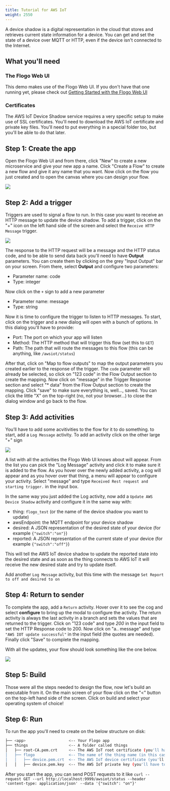 ```yaml
---
title: Tutorial for AWS IoT
weight: 2550
---
```


A device shadow is a digital representation in the cloud that stores and retrieves current state information for a device. You can get and set the state of a device over MQTT or HTTP, even if the device isn't connected to the Internet.

## What you'll need
### The Flogo Web UI
This demo makes use of the Flogo Web UI. If you don't have that one running yet, please check out [Getting Started with the Flogo Web UI](https://tibcosoftware.github.io/flogo/getting-started/getting-started-webui/)

### Certificates
The AWS IoT Device Shadow service requires a very specific setup to make use of SSL certificates. You'll need to download the AWS IoT certificate and private key files. You'll need to put everything in a special folder too, but you'll be able to do that later.

## Step 1: Create the app
Open the Flogo Web UI and from there, click "New" to create a new microservice and give your new app a name. Click "Create a Flow" to create a new flow and give it any name that you want. Now click on the flow you just created and to open the canvas where you can design your flow. 

![](../../images/labs/aws-iot/step1.png)

## Step 2: Add a trigger
Triggers are used to signal a flow to run. In this case you want to receive an HTTP message to update the device shadow. To add a trigger, click on the "+" icon on the left hand side of the screen and select the `Receive HTTP Message` trigger.

![](../../images/labs/aws-iot/step2.png)

The response to the HTTP request will be a message and the HTTP status code, and to be able to send data back you'll need to have **Output** parameters. You can create them by clicking on the grey "Input Output" bar on your screen. From there, select **Output** and configure two parameters:

* Parameter name: code
* Type: integer

Now click on the `+` sign to add a new parameter

* Parameter name: message
* Type: string

Now it is time to configure the trigger to listen to HTTP messages. To start, click on the trigger and a new dialog will open with a bunch of options. In this dialog you'll have to provide:

* Port: The port on which your app will listen
* Method: The HTTP method that will trigger this flow (set this to `GET`)
* Path: The path that will route the messages to this flow (this can be anything, like `/awsiot/status`)

After that, click on "Map to flow outputs" to map the output parameters you created earlier to the response of the trigger. The `code` parameter will already be selected, so click on "123 code" in the Flow Output section to create the mapping. Now click on "message" in the Trigger Response section and select "* data" from the Flow Output section to create the mapping. Click "save" to make sure everything is, well…, saved. You can click the little "X" on the top-right (no, not your browser…) to close the dialog window and go back to the flow. 

## Step 3: Add activities
You’ll have to add some acvitivities to the flow for it to do something. to start, add a `Log Message` activity. To add an activity click on the other large "+" sign

![](../../images/labs/aws-iot/step3.png)

A list with all the activities the Flogo Web UI knows about will appear. From the list you can pick the "Log Message" activity and click it to make sure it is added to the flow. As you hover over the newly added activity, a cog will appear and as you hover over that thing, a menu will appear to configure your activity. Select "message" and type `Received Rest request and starting trigger.` in the input box.

In the same way you just added the Log activity, now add a `Update AWS Device Shadow` activity and configure it in the same way with:

* thing: `flogo_test` (or the name of the device shadow you want to update)
* awsEndpoint: the MQTT endpoint for your device shadow
* desired: A JSON representation of the desired state of your device (for example `{"switch":"on"}`)
* reported: A JSON representation of the current state of your device (for example `{"switch":"off"}`)

This will tell the AWS IoT device shadow to update the reported state into the desired state and as soon as the thing connects to AWS IoT it will receive the new desired state and try to update itself.

Add another `Log Message` activity, but this time with the message `Set Report to off and desired to on`

## Step 4: Return to sender
To complete the app, add a `Return` activity. Hover over it to see the cog and select **configure** to bring up the modal to configure the activity. The return activity is always the last activity in a branch and sets the values that are returned to the trigger. Click on "123 code" and type _200_ in the input field to set the HTTP Response code to 200. Now click on "a.. message" and type `"AWS IOT update successful"` in the input field (the quotes are needed). Finally click "Save" to complete the mapping.

With all the updates, your flow should look something like the one below.

![](../../images/labs/aws-iot/step5.png)

## Step 5: Build
Those were all the steps needed to design the flow, now let's build an executable from it. On the main screen of your flow click on the "<" button on the top-left hand side of the screen. Click on build and select your operating system of choice!

## Step 6: Run
To run the app you'll need to create on the below structure on disk:

```bash
├── <app>                   <-- Your Flogo app 
├── things                  <-- A folder called things 
│   ├── root-CA.pem.crt     <-- The AWS IoT root certificate (you'll have to rename it to 'root-CA.pem.crt')
│   ├── flogo               <-- The name of the thing name (in this case the thing would be called flogo)
│   │   ├── device.pem.crt  <-- The AWS IoT device certificate (you'll have to rename it to 'device.pem.crt')
│   │   ├── device.pem.key  <-- The AWS IoT private key (you'll have to rename it to 'device.pem.key')
```

After you start the app, you can send POST requests to it like `curl --request GET --url http://localhost:9999/awsiot/status --header 'content-type: application/json' --data '{"switch": "on"}'`
